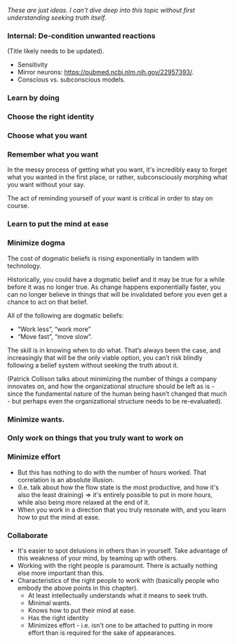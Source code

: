 *These are just ideas. I can't dive deep into this topic without first understanding seeking truth itself.*
### Internal: De-condition unwanted reactions
(Title likely needs to be updated).
- Sensitivity
- Mirror neurons: https://pubmed.ncbi.nlm.nih.gov/22957393/.
- Conscious vs. subconscious models.
### Learn by doing
### Choose the right identity

### Choose what you want
### Remember what you want
In the messy process of getting what you want, it's incredibly easy to forget what you wanted in the first place, or rather, subconsciously morphing what you want without your say.

The act of reminding yourself of your want is critical in order to stay on course.
### Learn to put the mind at ease
### Minimize dogma
The cost of dogmatic beliefs is rising exponentially in tandem with technology.

Historically, you could have a dogmatic belief and it may be true for a while before it was no longer true. As change happens exponentially faster, you can no longer believe in things that will be invalidated before you even get a chance to act on that belief.

All of the following are dogmatic beliefs:

- “Work less”, “work more”
- “Move fast”, “move slow”.

The skill is in knowing when to do what. That’s always been the case, and increasingly that will be the only viable option, you can’t risk blindly following a belief system without seeking the truth about it.

(Patrick Collison talks about minimizing the number of things a company innovates on, and how the organizational structure should be left as is - since the fundamental nature of the human being hasn’t changed that much - but perhaps even the organizational structure needs to be re-evaluated).
### Minimize wants.

### Only work on things that you truly want to work on

### Minimize effort
- But this has nothing to do with the number of hours worked. That correlation is an absolute illusion.
- (I.e. talk about how the flow state is the most productive, and how it's also the least draining) => it's entirely possible to put in more hours, while also being more relaxed at the end of it.
- When you work in a direction that you truly resonate with, and you learn how to put the mind at ease.
### Collaborate
- It's easier to spot delusions in others than in yourself. Take advantage of this weakness of your mind, by teaming up with others.
- Working with the right people is paramount. There is actually nothing else more important than this.
- Characteristics of the right people to work with (basically people who embody the above points in this chapter).
	- At least intellectually understands what it means to seek truth.
	- Minimal wants.
	- Knows how to put their mind at ease.
	- Has the right identity
	- Minimizes effort - i.e. isn't one to be attached to putting in more effort than is required for the sake of appearances.